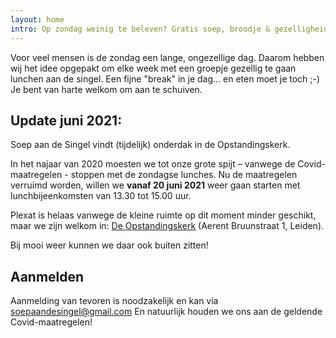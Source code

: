 ```yaml
---
layout: home
intro: Op zondag weinig te beleven? Gratis soep, broodje & gezelligheid!
---
```

Voor veel mensen is de zondag een lange, ongezellige dag. Daarom hebben wij het idee opgepakt om elke week met een groepje gezellig te gaan lunchen aan de singel. Een fijne "break" in je dag... en eten moet je toch ;-) Je bent van harte welkom om aan te schuiven.

## Update juni 2021:
Soep aan de Singel vindt (tijdelijk) onderdak in de Opstandingskerk.

In het najaar van 2020 moesten we tot onze grote spijt – vanwege de Covid-maatregelen - stoppen met de zondagse lunches. Nu de maatregelen verruimd worden, willen we **vanaf 20 juni 2021** weer gaan starten met lunchbijeenkomsten van 13.30 tot 15.00 uur.

Plexat is helaas vanwege de kleine ruimte op dit moment minder geschikt, maar we zijn welkom in: [De Opstandingskerk](https://www.google.com/maps/place/Aerent+Bruunstraat+1,+2321+ED+Leiden/@52.1431494,4.4759461,17z/data=!3m1!4b1!4m5!3m4!1s0x47c5c65bd142c321:0xb1c99e68d8fe520f!8m2!3d52.1431494!4d4.4781348) (Aerent Bruunstraat 1, Leiden).

Bij mooi weer kunnen we daar ook buiten zitten!

## Aanmelden
Aanmelding van tevoren is noodzakelijk en kan via [soepaandesingel@gmail.com](mailto:soepaandesingel@gmail.com)
En natuurlijk houden we ons aan de geldende Covid-maatregelen!